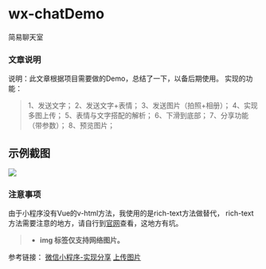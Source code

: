 # wx-chatDemo
简易聊天室

### 文章说明
说明：此文章根据项目需要做的Demo，总结了一下，以备后期使用。
实现的功能：
> 1、发送文字；
2、发送文字+表情；
3、发送图片（拍照+相册）；
4、实现多图上传；
5、表情与文字搭配的解析；
6、下滑到底部；
7、分享功能（带参数）；
8、预览图片；

## 示例截图
![](https://upload-images.jianshu.io/upload_images/4041074-0092b22d9d01e8b3.png?imageMogr2/auto-orient/strip%7CimageView2/2/w/1240)

### 注意事项
由于小程序没有Vue的v-html方法，我使用的是rich-text方法做替代，
rich-text方法需要注意的地方，请自行到[官网](https://developers.weixin.qq.com/miniprogram/dev/component/rich-text.html)查看，这地方有坑。
>- **img 标签仅支持网络图片。**


参考链接：
[微信小程序-实现分享](https://blog.csdn.net/sinat_41917956/article/details/80606459)
[上传图片](https://www.cnblogs.com/Sarah-Dora/p/9257789.html)

